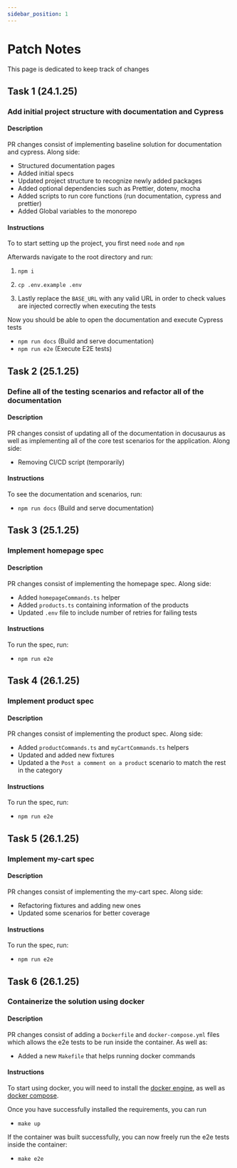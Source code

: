 ```yaml
---
sidebar_position: 1
---
```


# Patch Notes

This page is dedicated to keep track of changes

## Task 1 (24.1.25)

### Add initial project structure with documentation and Cypress

#### Description

PR changes consist of implementing baseline solution for documentation and cypress. Along side:
- Structured documentation pages
- Added initial specs
- Updated project structure to recognize newly added packages
- Added optional dependencies such as Prettier, dotenv, mocha
- Added scripts to run core functions (run documentation, cypress and prettier)
- Added Global variables to the monorepo

#### Instructions

To to start setting up the project, you first need `node` and `npm`

Afterwards navigate to the root directory and run:

1. `npm i`

2. `cp .env.example .env`

3. Lastly replace the `BASE_URL`  with any valid URL in order to check values are injected correctly when executing the tests

Now you should be able to open the documentation and execute Cypress tests

- `npm run docs` (Build and serve documentation)
- `npm run e2e` (Execute E2E tests)

## Task 2 (25.1.25)

### Define all of the testing scenarios and refactor all of the documentation

#### Description

PR changes consist of updating all of the documentation in docusaurus as well as implementing all of the core test scenarios for the application. Along side:
- Removing CI/CD script (temporarily)

#### Instructions

To see the documentation and scenarios, run:

- `npm run docs` (Build and serve documentation)

## Task 3 (25.1.25)

### Implement homepage spec

#### Description

PR changes consist of implementing the homepage spec. Along side:
- Added `homepageCommands.ts` helper
- Added `products.ts` containing information of the products
- Updated `.env` file to include number of retries for failing tests

#### Instructions

To run the spec, run:

- `npm run e2e`

## Task 4 (26.1.25)

### Implement product spec

#### Description

PR changes consist of implementing the product spec. Along side:
- Added `productCommands.ts` and `myCartCommands.ts` helpers
- Updated and added new fixtures
- Updated a the `Post a comment on a product` scenario to match the rest in the category

#### Instructions

To run the spec, run:

- `npm run e2e`


## Task 5 (26.1.25)

### Implement my-cart spec

#### Description

PR changes consist of implementing the my-cart spec. Along side:
- Refactoring fixtures and adding new ones
- Updated some scenarios for better coverage

#### Instructions

To run the spec, run:

- `npm run e2e`

## Task 6 (26.1.25)

### Containerize the solution using docker

#### Description

PR changes consist of adding a `Dockerfile` and `docker-compose.yml` files which allows the e2e tests to be run inside the container. As well as:
- Added a new `Makefile` that helps running docker commands

#### Instructions

To start using docker, you will need to install the [docker engine](https://docs.docker.com/engine/install/), as well as [docker compose](https://docs.docker.com/compose/install/).

Once you have successfully installed the requirements, you can run

- `make up`

If the container was built successfully, you can now freely run the e2e tests inside the container:

- `make e2e`